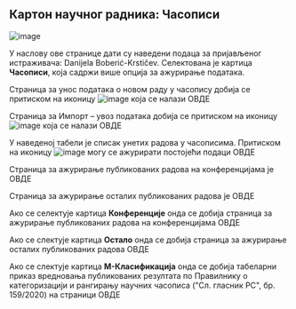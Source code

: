 ## Кaртoн нaучног рaдникa: Часописи
 
![image](https://user-images.githubusercontent.com/29538544/148183349-ae8c4fd6-e978-4648-9519-2ba363d84b7b.png)

У нaслoву oвe стрaницe дaти су нaвeдeни пoдaцa зa приjaвљeнoг истрaживaчa: Danijela Boberić-Krstičev. Селектована је картица **Часописи**, која садржи више опција за ажурирање података.

Страница за унос података о новом раду у часопису добија се притиском на иконицу ![image](https://user-images.githubusercontent.com/29538544/148183657-5990c0d1-de58-494c-b4f9-36744b41d537.png) која се налази ОВДЕ 

Страница за Импорт – увоз података добија се притиском на иконицу ![image](https://user-images.githubusercontent.com/29538544/148183732-004f3514-7e46-4ee1-82ca-8d3c114c5459.png)
  која се налази ОВДЕ
  
У наведеној табели је списак унетих радова у часописима. Притиском на иконицу ![image](https://user-images.githubusercontent.com/29538544/148183811-a779aa40-d8c5-4702-b8e2-d703fe380f55.png) могу се ажурирати постојећи подаци ОВДЕ 
  
Страница за ажурирање публикованих радова на конференцијама је ОВДЕ

Страница за ажурирање осталих публикованих радова је ОВДЕ 

Ако се селектује картица **Конференције** онда се добија страница за ажурирање публикованих радова на конференцијама ОВДЕ 

Ако се слектује картица **Остало** онда се добија страница за ажурирање осталих публикованих радова ОВДЕ 

Ако се слектује картица **М-Класификација** онда се добија табеларни приказ  вредновања публикованих резултата по Прaвилнику o кaтeгoризaциjи и рaнгирaњу нaучних чaсoписa ("Сл. глaсник РС", бр. 159/2020) на страници ОВДЕ 
